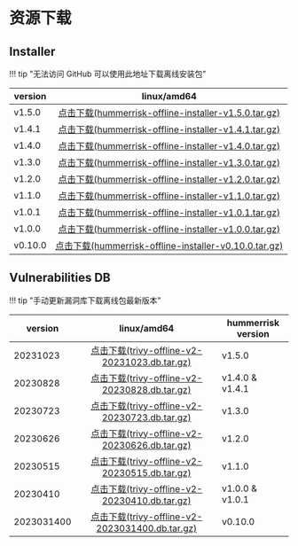 # 资源下载

## Installer

!!! tip "无法访问 GitHub 可以使用此地址下载离线安装包"

| version |                                                                            linux/amd64                                                                             |
|---------|:------------------------------------------------------------------------------------------------------------------------------------------------------------------:|
| v1.5.0  |  [点击下载(hummerrisk-offline-installer-v1.5.0.tar.gz)](https://download.hummerrisk.com/offline-package/hummerrisk/x86_64/hummerrisk-offline-installer-v1.5.0.tar.gz)  |
| v1.4.1  |  [点击下载(hummerrisk-offline-installer-v1.4.1.tar.gz)](https://download.hummerrisk.com/offline-package/hummerrisk/x86_64/hummerrisk-offline-installer-v1.4.1.tar.gz)  |
| v1.4.0  |  [点击下载(hummerrisk-offline-installer-v1.4.0.tar.gz)](https://download.hummerrisk.com/offline-package/hummerrisk/x86_64/hummerrisk-offline-installer-v1.4.0.tar.gz)  |
| v1.3.0  |  [点击下载(hummerrisk-offline-installer-v1.3.0.tar.gz)](https://download.hummerrisk.com/offline-package/hummerrisk/x86_64/hummerrisk-offline-installer-v1.3.0.tar.gz)  |
| v1.2.0  |  [点击下载(hummerrisk-offline-installer-v1.2.0.tar.gz)](https://download.hummerrisk.com/offline-package/hummerrisk/x86_64/hummerrisk-offline-installer-v1.2.0.tar.gz)  |
| v1.1.0  |  [点击下载(hummerrisk-offline-installer-v1.1.0.tar.gz)](https://download.hummerrisk.com/offline-package/hummerrisk/x86_64/hummerrisk-offline-installer-v1.1.0.tar.gz)  |
| v1.0.1  |  [点击下载(hummerrisk-offline-installer-v1.0.1.tar.gz)](https://download.hummerrisk.com/offline-package/hummerrisk/x86_64/hummerrisk-offline-installer-v1.0.1.tar.gz)  |
| v1.0.0  |  [点击下载(hummerrisk-offline-installer-v1.0.0.tar.gz)](https://download.hummerrisk.com/offline-package/hummerrisk/x86_64/hummerrisk-offline-installer-v1.0.0.tar.gz)  |
| v0.10.0 | [点击下载(hummerrisk-offline-installer-v0.10.0.tar.gz)](https://company.hummercloud.com/offline-package/hummerrisk/x86_64/hummerrisk-offline-installer-v0.10.0.tar.gz) |


## Vulnerabilities DB

!!! tip "手动更新漏洞库下载离线包最新版本"

| version    |                                                                     linux/amd64                                                                     | hummerrisk version |
|------------|:---------------------------------------------------------------------------------------------------------------------------------------------------:|--------------------|
| 20231023   |   [点击下载(trivy-offline-v2-20231023.db.tar.gz)](https://download.hummerrisk.com/offline-package/trivy/trivy-db/trivy-offline-v2-20231023.db.tar.gz)   | v1.5.0             |
| 20230828   |   [点击下载(trivy-offline-v2-20230828.db.tar.gz)](https://download.hummerrisk.com/offline-package/trivy/trivy-db/trivy-offline-v2-20230828.db.tar.gz)   | v1.4.0 & v1.4.1    |
| 20230723   |   [点击下载(trivy-offline-v2-20230723.db.tar.gz)](https://download.hummerrisk.com/offline-package/trivy/trivy-db/trivy-offline-v2-20230723.db.tar.gz)   | v1.3.0             |
| 20230626   |   [点击下载(trivy-offline-v2-20230626.db.tar.gz)](https://download.hummerrisk.com/offline-package/trivy/trivy-db/trivy-offline-v2-20230626.db.tar.gz)   | v1.2.0             |
| 20230515   |   [点击下载(trivy-offline-v2-20230515.db.tar.gz)](https://download.hummerrisk.com/offline-package/trivy/trivy-db/trivy-offline-v2-20230515.db.tar.gz)   | v1.1.0             |
| 20230410   |   [点击下载(trivy-offline-v2-20230410.db.tar.gz)](https://download.hummerrisk.com/offline-package/trivy/trivy-db/trivy-offline-v2-20230410.db.tar.gz)   | v1.0.0 & v1.0.1    |
| 2023031400 | [点击下载(trivy-offline-v2-2023031400.db.tar.gz)](https://company.hummercloud.com/offline-package/trivy/trivy-db/trivy-offline-v2-2023031400.db.tar.gz) | v0.10.0            |

